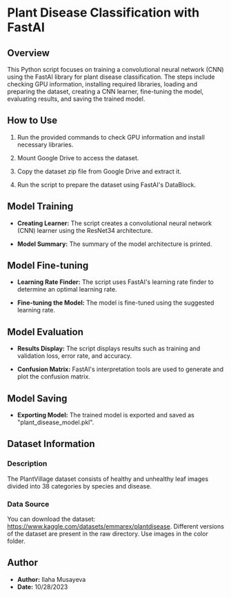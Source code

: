 # Plant Disease Classification with FastAI

## Overview

This Python script focuses on training a convolutional neural network (CNN) using the FastAI library for plant disease classification. The steps include checking GPU information, installing required libraries, loading and preparing the dataset, creating a CNN learner, fine-tuning the model, evaluating results, and saving the trained model.

## How to Use

1. Run the provided commands to check GPU information and install necessary libraries.

2. Mount Google Drive to access the dataset.

3. Copy the dataset zip file from Google Drive and extract it.

4. Run the script to prepare the dataset using FastAI's DataBlock.

## Model Training

- **Creating Learner:** The script creates a convolutional neural network (CNN) learner using the ResNet34 architecture.

- **Model Summary:** The summary of the model architecture is printed.

## Model Fine-tuning

- **Learning Rate Finder:** The script uses FastAI's learning rate finder to determine an optimal learning rate.

- **Fine-tuning the Model:** The model is fine-tuned using the suggested learning rate.

## Model Evaluation

- **Results Display:** The script displays results such as training and validation loss, error rate, and accuracy.

- **Confusion Matrix:** FastAI's interpretation tools are used to generate and plot the confusion matrix.

## Model Saving

- **Exporting Model:** The trained model is exported and saved as "plant_disease_model.pkl".

## Dataset Information

### Description

The PlantVillage dataset consists of healthy and unhealthy leaf images divided into 38 categories by species and disease.

### Data Source

You can download the dataset: https://www.kaggle.com/datasets/emmarex/plantdisease. Different versions of the dataset are present in the raw directory. Use images in the color folder.

## Author

- **Author:** Ilaha Musayeva
- **Date:** 10/28/2023

